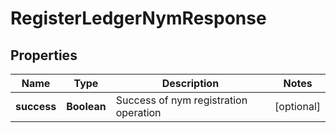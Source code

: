 

# RegisterLedgerNymResponse


## Properties

Name | Type | Description | Notes
------------ | ------------- | ------------- | -------------
**success** | **Boolean** | Success of nym registration operation |  [optional]



